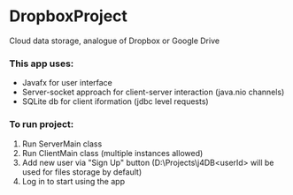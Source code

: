# DropboxProject
Cloud data storage, analogue of Dropbox or Google Drive

### This app uses:
- Javafx for user interface
- Server-socket approach for client-server interaction (java.nio channels)
- SQLite db for client iformation (jdbc level requests)

### To run project:
1) Run ServerMain class
2) Run ClientMain class (multiple instances allowed)
3) Add new user via "Sign Up" button
(D:\Projects\j4DB\<userId> will be used for files storage by default)
4) Log in to start using the app
